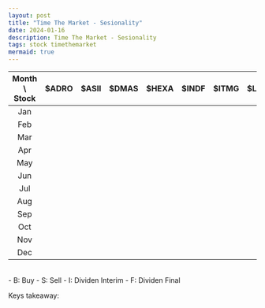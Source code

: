 ```yaml
---
layout: post
title: "Time The Market - Sesionality"
date: 2024-01-16
description: Time The Market - Sesionality
tags: stock timethemarket
mermaid: true
---
```



| Month \ Stock | $ADRO | $ASII | $DMAS | $HEXA | $INDF | $ITMG | $LPPF | $MPMX | $POWR | $PTBA | $SIDO | $SPTO | $TLKM | $UNTR | $UNVR |
|:-:|:-:|:-:|:-:|:-:|:-:|:-:|:-:|:-:|:-:|:-:|:-:|:-:|:-:|:-:|:-:|
| Jan | | | | | | | | | | | | | | | | 
| Feb | | | | | | | | | | | | | | | |
| Mar | | | | | | | | | | | | | | | |
| Apr | | | | | | | | | | | | | | | |
| May | | | | | | | | | | | | | | | |
| Jun | | | | | | | | | | | | | | | |
| Jul | | | | | | | | | | | | | | | |
| Aug | | | | | | | | | | | | | | | |
| Sep | | | | | | | | | | | | | | | |
| Oct | | | | | | | | | | | | | | | |
| Nov | | | | | | | | | | | | | | | |
| Dec | | | | | | | | | | | | | | | |



<br />
- B: Buy
- S: Sell
- I: Dividen Interim
- F: Dividen Final

Keys takeaway: